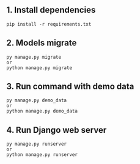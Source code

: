 ## 1. Install dependencies
```
pip install -r requirements.txt
```

## 2. Models migrate
```
py manage.py migrate
or
python manage.py migrate
```


## 3. Run command with demo data
```
py manage.py demo_data
or
python manage.py demo_data
```

## 4. Run Django web server
```
py manage.py runserver
or
python manage.py runserver
```